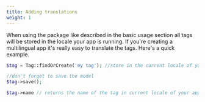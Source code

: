 ```yaml
---
title: Adding translations
weight: 1
---
```


When using the package like described in the basic usage section all tags will be stored in the locale your app is running. If you're creating a multilingual app it's really easy to translate the tags. Here's a quick example.

```php
$tag = Tag::findOrCreate('my tag'); //store in the current locale of your app

//don't forget to save the model
$tag->save();

$tag->name // returns the name of the tag in current locale of your app.
```

